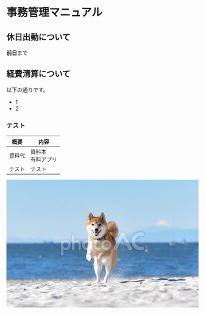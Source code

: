 # 事務管理マニュアル
## 休日出勤について
**前日**まで
## 経費清算について
以下の通りです。
- 1
- 2
### テスト
|概要 |内容
|-- |--
|資料代 |資料本<br>有料アプリ
|テスト |テスト

![test](dog.jpeg)